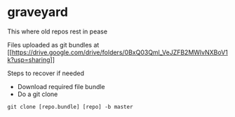 # graveyard
This where old repos rest in pease

Files uploaded as git bundles at [[https://drive.google.com/drive/folders/0BxQ03Qml_VeJZFB2MWlvNXBoV1k?usp=sharing]]

Steps to recover if needed
* Download required file bundle
* Do a git clone
```
git clone [repo.bundle] [repo] -b master
```
